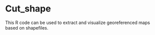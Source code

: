 # Cut_shape
This R code can be used to extract and visualize georeferenced maps based on shapefiles.
